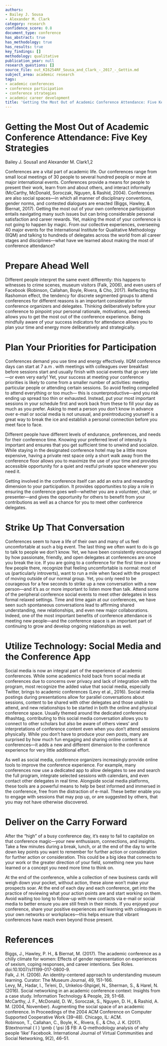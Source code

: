 ```yaml
---
authors:
- Bailey J. Sousa
- Alexander M. Clark
category: research
confidence_score: 0.8
document_type: conference
has_abstract: true
has_methodology: true
has_results: true
key_findings: []
methodology: qualitative
publication_year: null
research_questions: []
source_file: out_KI6254RF_Sousa_and_Clark_-_2017_-_Gettin.md
subject_area: academic research
tags:
- academic conferences
- conference participation
- conference strategies
- academic career development
title: 'Getting the Most Out of Academic Conference Attendance: Five Key Strategies'
---
```


# Getting the Most Out of Academic Conference Attendance: Five Key Strategies

Bailey J. Sousa1 and Alexander M. Clark1,2

Conferences are a vital part of academic life. Our conferences range from small local meetings of 30 people to several hundred people or more at major international events. Conferences provide a means for people to present their work, learn from and about others, and interact informally (McCarthy, McDonald, Soroczak, Nguyen, & Rashid, 2004). Conferences are also social spaces—in which all manner of disciplinary conventions, gender norms, and contested dialogues are enacted (Biggs, Hawley, & Biernat, 2017). Getting the most out of your own conference participation entails navigating many such issues but can bring considerable personal satisfaction and career rewards. Yet, making the most of your conference is not going to happen by magic. From our collective experiences, overseeing 40 major events for the International Institute for Qualitative Methodology (IIQM) and talking to hundreds of delegates across the world from all career stages and disciplines—what have we learned about making the most of conference attendance?

# Prepare Ahead Well

Different people interpret the same event differently: this happens to witnesses to crime scenes, museum visitors (Falk, 2006), and even users of Facebook (Robinson, Callahan, Boyle, Rivera, & Cho, 2017). Reflecting this Rashomon effect, the tendency for discrete segmented groups to attend conferences for different reasons is an important consideration for conference organizers and delegates. Thinking deliberatively before your conference to pinpoint your personal rationale, motivations, and needs allows you to get the most out of the conference experience. Being mindfully aware of your success indicators for attendance allows you to plan your time and energy more deliberatively and strategically.

# Plan Your Priorities for Participation

Conferences demand you use time and energy effectively. IIQM conference days can start at $7 \ \mathrm { a . m }$ . with meetings with colleagues over breakfast before sessions start and usually finish with social events that go very late—or even very early! Yet, your success at meeting your conference priorities is likely to come from a smaller number of activities: meeting particular people or attending certain sessions. So avoid feeling compelled to attend everything or too much— this is counterproductive—and you risk ending up spread too thin or exhausted. Instead, put your most important sessions in your schedule first and work back from these to fill your day as much as you prefer. Asking to meet a person you don’t know in advance over e-mail or social media is not unusual, and preintroducing yourself is a great way to break the ice and establish a personal connection before you meet face to face.

Different people have different levels of endurance, preferences, and needs for their conference time. Knowing your preferred level of intensity is important and ensures that you get sufficient time to unwind and socialize. While staying in the designated conference hotel may be a little more expensive, having a private rest space only a short walk away from the conference floor allows you to maximize the use of your time and provides accessible opportunity for a quiet and restful private space whenever you need it.

Getting involved in the conference itself can add an extra and rewarding dimension to your participation. It provides opportunities to play a role in ensuring the conference goes well—whether you are a volunteer, chair, or presenter—and gives the opportunity for others to benefit from your contributions as well as a chance for you to meet other conference delegates.

# Strike Up That Conversation

Conferences seem to have a life of their own and many of us feel uncomfortable at such a big event. The last thing we often want to do is go to talk to people we don’t know. Yet, we have been consistently encouraged by how passionate, friendly, and open delegates at conferences are once you break the ice. If you are going to a conference for the first time or know few people there, recognize that feeling uncomfortable is normal: most of us (particularly introverts), want to run a mile when faced with the prospect of moving outside of our normal group. Yet, you only need to be courageous for a few seconds to strike up a new conversation with a new person—and it’s as or more important to listen more than talk. Attend some of the peripheral conference social events to meet other delegates in less formal relaxed settings. Time and time again at our conferences, we have seen such spontaneous conversations lead to affirming shared understanding, new relationships, and even new major collaborations. Indeed, one of the most important benefits of conference attendance is meeting new people—and the conference space is an important part of continuing to grow and develop ongoing relationships as well.

# Utilize Technology: Social Media and the Conference App

Social media is now an integral part of the experience of academic conferences. While some academics hold back from social media at conferences due to concerns over privacy and lack of integration with the program, most recognize the added value that social media, especially Twitter, brings to academic conferences (Levy et al., 2016). Social media postings during presentations allow for parallel conversations about sessions, content to be shared with other delegates and those unable to attend, and new relationships to be started in both the online and physical conference space. Usually themed around the dedicated conference #hashtag, contributing to this social media conversation allows you to connect to other scholars but also be aware of others views’ and interpretations of conference content even when you don’t attend sessions physically. While you don’t have to produce your own posts, many are surprised by how much fun engaging and sharing online content is at conferences—it adds a new and different dimension to the conference experience for very little additional effort.

As well as social media, conference organizers increasingly provide online tools to improve the conference experience. For example, many conferences now use a dedicated app to allow delegates to see and search the full program, integrate selected sessions with calendars, and even contact other delegates in real time. Alongside social media platforms, these tools are a powerful means to help be best informed and immersed in the conference, free from the distraction of e-mail. These better enable you to engage with sessions that may pop up, or are suggested by others, that you may not have otherwise discovered.

# Deliver on the Carry Forward

After the “high” of a busy conference day, it’s easy to fail to capitalize on that conference magic—your new enthusiasm, connections, and insights. Take a few minutes during a break, lunch, or at the end of the day to write down key points you want to remember for further action or consideration for further action or consideration. This could be a big idea that connects to your work or the greater direction of your field, something new you have learned or a concept you need more time to think on.

At the end of the conference, while a collection of new business cards will weigh down your pocket, without action, these alone won’t make your prospects soar. At the end of each day and each conference, get into the practice of reviewing what your action points are and start working on them. Avoid waiting too long to follow-up with new contacts via e-mail or social media to better ensure you are still fresh in their minds. If you enjoyed your conference, share your positive experiences and learning with colleagues in your own networks or workplaces—this helps ensure that vibrant conferences have reach even beyond those present.

# References

Biggs, J., Hawley, P. H., & Biernat, M. (2017). The academic conference as a chilly climate for women: Effects of gender representation on experiences of sexism, coping responses, and career intentions. Sex Roles. doi:10.1007/s11199-017-0800-9.   
Falk, J. H. (2006). An identity-centered approach to understanding museum learning. Curator: The Museum Journal, 49, 151–166.   
Levy, M., Hadar, I., Te’eni, D., Unkelos-Shpigel, N., Sherman, S., & Harel, N. (2016). Social networking in an academic conference context: Insights from a case study. Information Technology & People, 29, 51–68.   
McCarthy, J. F., McDonald, D. W., Soroczak, S., Nguyen, D. H., & Rashid, A. M. (2004, November). Augmenting the social space of an academic conference. In Proceedings of the 2004 ACM Conference on Computer Supported Cooperative Work (39–48). Chicago, IL: ACM.   
Robinson, T., Callahan, C., Boyle, K., Rivera, E., & Cho, J. K. (2017). $\textnormal { I } \pmb { \psi }$ FB: A Q-methodology analysis of why people ‘like’ Facebook. International Journal of Virtual Communities and Social Networking, 9(2), 46–51.